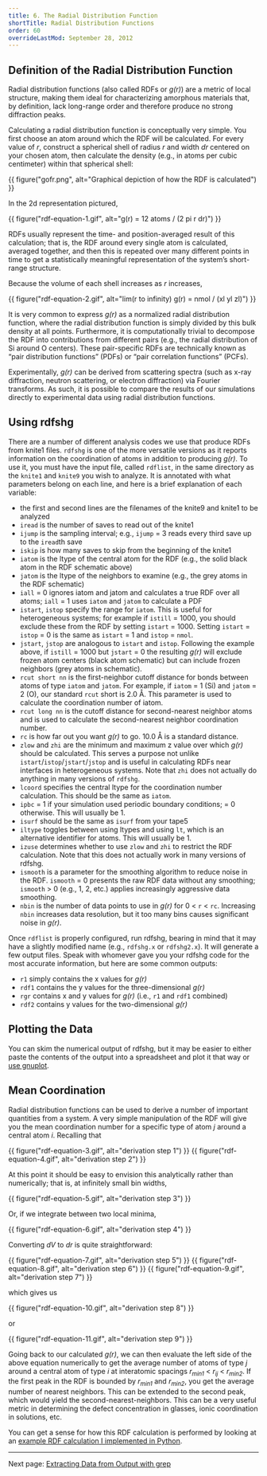 ```yaml
---
title: 6. The Radial Distribution Function
shortTitle: Radial Distribution Functions
order: 60
overrideLastMod: September 28, 2012
---
```


## Definition of the Radial Distribution Function

Radial distribution functions (also called RDFs or _g(r)_) are a metric of local
structure, making them ideal for characterizing amorphous materials that, by
definition, lack long-range order and therefore produce no strong diffraction
peaks.

Calculating a radial distribution function is conceptually very simple. You
first choose an atom around which the RDF will be calculated. For every value of
_r_, construct a spherical shell of radius _r_ and width _dr_ centered on your
chosen atom, then calculate the density (e.g., in atoms per cubic centimeter)
within that spherical shell:

{{ figure("gofr.png",
   alt="Graphical depiction of how the RDF is calculated") }}

In the 2d representation pictured, 

{{ figure("rdf-equation-1.gif", alt="g(r) = 12 atoms / (2 pi r dr)") }}

RDFs usually represent the time- and position-averaged result of this
calculation; that is, the RDF around every single atom is calculated, averaged
together, and then this is repeated over many different points in time to get a
statistically meaningful representation of the system’s short-range structure.

Because the volume of each shell increases as _r_ increases,

{{ figure("rdf-equation-2.gif", alt="lim(r to infinity) g(r) = nmol / (xl yl zl)") }}

It is very common to express _g(r)_ as a normalized radial distribution
function, where the radial distribution function is simply divided by this
bulk density at all points. Furthermore, it is computationally trivial to
decompose the RDF into contributions from different pairs (e.g., the radial
distribution of Si around O centers). These pair-specific RDFs are technically
known as “pair distribution functions” (PDFs) or “pair correlation functions”
(PCFs).

Experimentally, _g(r)_ can be derived from scattering spectra (such as x-ray
diffraction, neutron scattering, or electron diffraction) via Fourier
transforms.  As such, it is possible to compare the results of our simulations
directly to experimental data using radial distribution functions.

## Using rdfshg

There are a number of different analysis codes we use that produce RDFs from
knite1 files.  `rdfshg` is one of the more versatile versions as it reports
information on the coordination of atoms in addition to producing _g(r)_.  To
use it, you must have the input file, called `rdflist`, in the same directory
as the `knite1` and `knite9` you wish to analyze.  It is annotated with what
parameters belong on each line, and here is a brief explanation of each
variable:

- the first and second lines are the filenames of the knite9 and knite1 to be
  analyzed
- `iread` is the number of saves to read out of the knite1
- `ijump` is the sampling interval; e.g., `ijump` = 3 reads every third save up
  to the `iread`th save
- `iskip` is how many saves to skip from the beginning of the knite1
- `iatom` is the ltype of the central atom for the RDF (e.g., the solid black
  atom in the RDF schematic above)
- `jatom` is the ltype of the neighbors to examine (e.g., the grey atoms in the
  RDF schematic)
- `iall` = 0 ignores iatom and jatom and calculates a true RDF over all atoms;
  `iall` = 1 uses `iatom` and `jatom` to calculate a PDF
- `istart`, `istop` specify the range for `iatom`.  This is useful for
  heterogeneous systems; for example if `istill` = 1000, you should exclude these
  from the RDF by setting `istart` = 1000.  Setting `istart` = `istop` = 0 is
  the same as `istart` = 1 and `istop` = `nmol`.
- `jstart`, `jstop` are analogous to `istart` and `istop`.  Following the
  example above, if `istill` = 1000 but `jstart` = 0 the resulting _g(r)_ will
  exclude frozen atom centers (black atom schematic) but can include frozen
  neighbors (grey atoms in schematic).
- `rcut short nn` is the first-neighbor cutoff distance for bonds between
  atoms of type `iatom` and `jatom`.  For example, if `iatom` = 1 (Si) and
  `jatom` = 2 (O), our standard `rcut` short is 2.0 Å.  This parameter is used
  to calculate the coordination number of iatom.
- `rcut long nn` is the cutoff distance for second-nearest neighbor atoms and is
  used to calculate the second-nearest neighbor coordination number.
- `rc` is how far out you want _g(r)_ to go.  10.0 Å is a standard distance.
- `zlow` and `zhi` are the minimum and maximum z value over which _g(r)_ should
  be calculated.  This serves a purpose not unlike
  `istart`/`istop`/`jstart`/`jstop` and is useful in calculating RDFs near
  interfaces in heterogeneous systems.  Note that `zhi` does not actually do
  anything in many versions of `rdfshg`.
- `lcoord` specifies the central ltype for the coordination number calculation.
   This should be the same as `iatom`.
- `ipbc` = 1 if your simulation used periodic boundary conditions; = 0 otherwise.
  This will usually be 1.
- `isurf` should be the same as `isurf` from your tape5
- `iltype` toggles between using ltypes and using `lt`, which is an alternative
  identifier for atoms.  This will usually be 1.
- `izuse` determines whether to use `zlow` and `zhi` to restrict the RDF
  calculation.  Note that this does not actually work in many versions of
  rdfshg.
- `ismooth` is a parameter for the smoothing algorithm to reduce noise in the
  RDF.  `ismooth` = 0 presents the raw RDF data without any smoothing; `ismooth`
  &gt; 0 (e.g., 1, 2, etc.) applies increasingly aggressive data smoothing.
- `nbin` is the number of data points to use in _g(r)_ for 0 &lt; `r` &lt; `rc`.
  Increasing `nbin` increases data resolution, but it too many bins causes
  significant noise in _g(r)_.

Once `rdflist` is properly configured, run rdfshg, bearing in mind that it may
have a slightly modified name (e.g., `rdfshg.x` or `rdfshg2.x`).  It will
generate a few output files.  Speak with whomever gave you your rdfshg code
for the most accurate information, but here are some common outputs:

- `r1` simply contains the x values for _g(r)_
- `rdf1` contains the y values for the three-dimensional _g(r)_
- `rgr` contains x and y values for _g(r)_ (i.e., `r1` and `rdf1` combined)
- `rdf2` contains y values for the two-dimensional _g(r)_

## Plotting the Data

You can skim the numerical output of rdfshg, but it may be easier to either
paste the contents of the output into a spreadsheet and plot it that way or
[use gnuplot](8-gnuplot.html).

## Mean Coordination

Radial distribution functions can be used to derive a number of important
quantities from a system.  A very simple manipulation of the RDF will give you
the mean coordination number for a specific type of atom _j_ around a central
atom _i_.  Recalling that

{{ figure("rdf-equation-3.gif", alt="derivation step 1") }}
{{ figure("rdf-equation-4.gif", alt="derivation step 2") }}

At this point it should be easy to envision this analytically rather than
numerically; that is, at infinitely small bin widths,

{{ figure("rdf-equation-5.gif", alt="derivation step 3") }}

Or, if we integrate between two local minima,

{{ figure("rdf-equation-6.gif", alt="derivation step 4") }}

Converting _dV_ to _dr_ is quite straightforward:


{{ figure("rdf-equation-7.gif", alt="derivation step 5") }}
{{ figure("rdf-equation-8.gif", alt="derivation step 6") }}
{{ figure("rdf-equation-9.gif", alt="derivation step 7") }}

which gives us


{{ figure("rdf-equation-10.gif", alt="derivation step 8") }}

or

{{ figure("rdf-equation-11.gif", alt="derivation step 9") }}

Going back to our calculated _g(r)_, we can then evaluate the left side of the
above equation numerically to get the average number of atoms of type _j_ around
a central atom of type _i_ at interatomic spacings
<em>r<sub>min1</sub></em> &lt; <em>r<sub>ij</sub></em> &lt; <em>r<sub>min2</sub></em>.
If the first peak in the RDF is bounded by <em>r<sub>min1</sub></em> and
<em>r<sub>min2</sub></em>, you get the average number of nearest neighbors.  This can
be extended to the second peak, which would yield the second-nearest-neighbors.
This can be a very useful metric in determining the defect concentration in
glasses, ionic coordination in solutions, etc.

You can get a sense for how this RDF calculation is performed by looking at an
[example RDF calculation I implemented in Python](https://github.com/glennklockwood/md-intro/blob/master/rdf.py).

---
Next page: [Extracting Data from Output with grep](7-extracting-data-with-grep.html)
